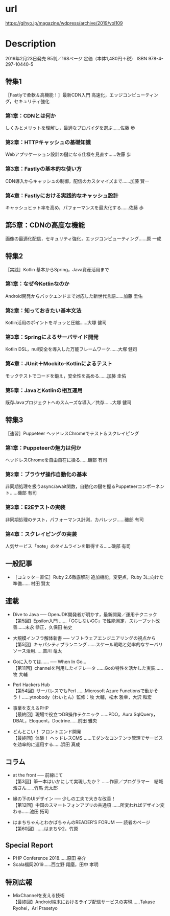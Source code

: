 # url
https://gihyo.jp/magazine/wdpress/archive/2019/vol109

# Description
2019年2月23日発売
B5判／168ページ
定価（本体1,480円＋税）
ISBN 978-4-297-10440-5

## 特集1
［Fastlyで柔軟＆高機能！］最新CDN入門
高速化，エッジコンピューティング，セキュリティ強化

### 第1章：CDNとは何か
しくみとメリットを理解し，最適なプロバイダを選ぶ……佐藤 歩

### 第2章：HTTPキャッシュの基礎知識
Webアプリケーション設計の鍵になる仕様を見直す……佐藤 歩

### 第3章：Fastlyの基本的な使い方
CDN導入からキャッシュの制御，配信のカスタマイズまで……加藤 賢一

### 第4章：Fastlyにおける実践的なキャッシュ設計
キャッシュヒット率を高め，パフォーマンスを最大化する……佐藤 歩
## 第5章：CDNの高度な機能
画像の最適化配信，セキュリティ強化，エッジコンピューティング……原 一成

## 特集2
［実践］Kotlin
基本からSpring，Java資産活用まで

### 第1章：なぜ今Kotlinなのか
Android開発からバックエンドまで対応した新世代言語……加藤 圭佑

### 第2章：知っておきたい基本文法
Kotlin活用のポイントをギュッと圧縮……大塚 健司

### 第3章：Springによるサーバサイド開発
Kotlin DSL，null安全を導入した万能フレームワーク……大塚 健司

### 第4章：JUnit＋Mockito-Kotlinによるテスト
モックテストでコードを鍛え，安全性を高める……加藤 圭佑

### 第5章：JavaとKotlinの相互運用
既存Javaプロジェクトへのスムーズな導入／共存……大塚 健司

## 特集3
［速習］Puppeteer
ヘッドレスChromeでテスト＆スクレイピング

### 第1章：Puppeteerの魅力は何か
ヘッドレスChromeを自由自在に操る……磯部 有司

### 第2章：ブラウザ操作自動化の基本
非同期処理を扱うasync/await関数，自動化の鍵を握るPuppeteerコンポーネント……磯部 有司

### 第3章：E2Eテストの実装
非同期処理のテスト，パフォーマンス計測，カバレッジ……磯部 有司

### 第4章：スクレイピングの実装
人気サービス「note」のタイムラインを取得する……磯部 有司

## 一般記事
- ［コミッター直伝］Ruby 2.6徹底解剖
追加機能，変更点，Ruby 3に向けた準備…… 村田 賢太

## 連載

- Dive to Java ── OpenJDK開発者が明かす，最新開発／運用テクニック  
【第5回】Epsilon入門 ……「GCしないGC」で性能測定，スループット改善……末永 恭正，久保田 祐史

- 大規模インフラ解体新書 ── ソフトウェアエンジニアリングの視点から  
【第5回】キャパシティプランニング ……スケール戦略と効率的なサーバリソース活用……吉川 竜太

- Goに入りては…… ── When In Go...  
【第11回】channelを利用したイテレータ ……Goの特性を活かした実装……牧 大輔

- Perl Hackers Hub  
【第54回】サーバレスでもPerl ……Microsoft Azure Functionsで動かそう！……ytnobody（わいとん）監修：牧 大輔，松木 雅幸，大沢 和宏

- 事業を支えるPHP  
【最終回】現場で役立つDB操作テクニック ……PDO，Aura.SqlQuery，DBAL，Eloquent，Doctrine……前田 雅央

- どんとこい！ フロントエンド開発  
【最終回】体験！ ヘッドレスCMS ……モダンなコンテンツ管理でサービスを効率的に運用する……浜田 真成

## コラム
- at the front ── 前線にて  
【第3回】筆一本はいかにして実現したか？ ……作家／プログラマー　結城浩さん……竹馬 光太郎

- 縁の下のUIデザイン ── 少しの工夫で大きな改善！  
【第12回】中国のスマートフォンアプリの共通項 ……所変わればデザイン変わる……池田 拓司

- はまちちゃんとわかばちゃんのREADER'S FORUM ── 読者のページ  
【第60回】……はまちや2，竹原

## Special Report
- PHP Conference 2018……原田 裕介
- Scala福岡2019……西立野 翔磨，田中 孝明

## 特別広報
- MixChannelを支える技術  
【最終回】Android端末におけるライブ配信サービスの実現……Takase Ryohei，Ari Prasetyo
